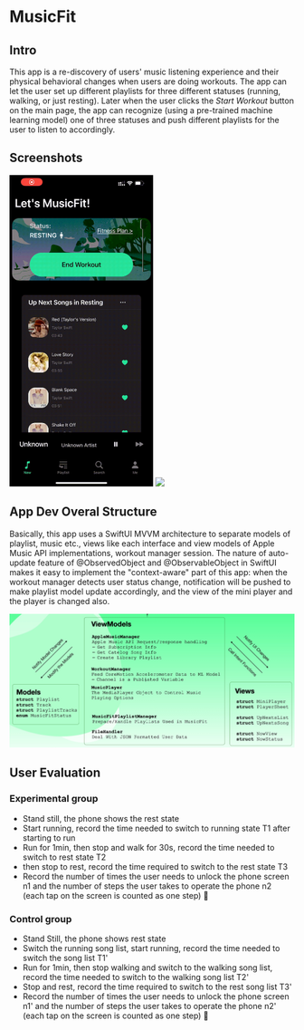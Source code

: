 # MusicFit
## Intro
This app is a re-discovery of users' music listening experience and their physical behavioral changes when users are doing workouts. The app can let the user set up different playlists for three different statuses (running, walking, or just resting). Later when the user clicks the *Start Workout* button on the main page, the app can recognize (using a pre-trained machine learning model) one of three statuses and push different playlists for the user to listen to accordingly.

## Screenshots
<img src="./screenshots/RPReplay_Final1654412892.gif" height="550"/>
<img src="./screenshots/RPReplay_Final1654415855.gif" height="550"/>

## App Dev Overal Structure
Basically, this app uses a SwiftUI MVVM architecture to separate models of playlist, music etc., views like each interface and view models of Apple Music API implementations, workout manager session. The nature of auto-update feature of @ObservedObject and @ObservableObject in SwiftUI makes it easy to implement the "context-aware" part of this app: when the workout manager detects user status change, notification will be pushed to make playlist model update accordingly, and the view of the mini player and the player is changed also.

![architecture](screenshots/architecture.jpg)

## User Evaluation
### Experimental group
- Stand still, the phone shows the rest state
- Start running, record the time needed to switch to running state T1 after starting to run
- Run for 1min, then stop and walk for 30s, record the time needed to switch to rest state T2
- then stop to rest, record the time required to switch to the rest state T3
- Record the number of times the user needs to unlock the phone screen n1 and the number of steps the user takes to operate the phone n2 (each tap on the screen is counted as one step) 🌟

### Control group
- Stand Still, the phone shows rest state
- Switch the running song list, start running, record the time needed to switch the song list T1'
- Run for 1min, then stop walking and switch to the walking song list, record the time needed to switch to the walking song list T2'
- Stop and rest, record the time required to switch to the rest song list T3'
- Record the number of times the user needs to unlock the phone screen n1' and the number of steps the user takes to operate the phone n2' (each tap on the screen is counted as one step) 🌟